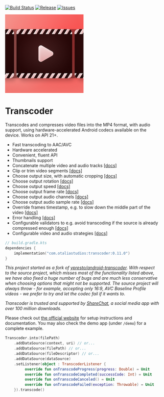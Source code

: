 [![Build Status](https://github.com/deepmedia/Transcoder/actions/workflows/build.yml/badge.svg?event=push)](https://github.com/deepmedia/Transcoder/actions)
[![Release](https://img.shields.io/github/release/deepmedia/Transcoder.svg)](https://github.com/deepmedia/Transcoder/releases)
[![Issues](https://img.shields.io/github/issues-raw/deepmedia/Transcoder.svg)](https://github.com/deepmedia/Transcoder/issues)

![Project logo](assets/logo-256.png)

# Transcoder

Transcodes and compresses video files into the MP4 format, with audio support, using hardware-accelerated
Android codecs available on the device. Works on API 21+.

- Fast transcoding to AAC/AVC
- Hardware accelerated
- Convenient, fluent API
- Thumbnails support
- Concatenate multiple video and audio tracks [[docs]](https://opensource.deepmedia.io/transcoder/concatenation)
- Clip or trim video segments [[docs]](https://opensource.deepmedia.io/transcoder/clipping)
- Choose output size, with automatic cropping [[docs]](https://opensource.deepmedia.io/transcoder/track-strategies#video-size)
- Choose output rotation [[docs]](https://opensource.deepmedia.io/transcoder/advanced-options#video-rotation)
- Choose output speed [[docs]](https://opensource.deepmedia.io/transcoder/advanced-options#video-speed)
- Choose output frame rate [[docs]](https://opensource.deepmedia.io/transcoder/track-strategies#other-options)
- Choose output audio channels [[docs]](https://opensource.deepmedia.io/transcoder/track-strategies#audio-strategies)
- Choose output audio sample rate [[docs]](https://opensource.deepmedia.io/transcoder/track-strategies#audio-strategies)
- Override frames timestamp, e.g. to slow down the middle part of the video [[docs]](https://opensource.deepmedia.io/transcoder/advanced-options#time-interpolation)
- Error handling [[docs]](https://opensource.deepmedia.io/transcoder/events)
- Configurable validators to e.g. avoid transcoding if the source is already compressed enough [[docs]](https://opensource.deepmedia.io/transcoder/validators)
- Configurable video and audio strategies [[docs]](https://opensource.deepmedia.io/transcoder/track-strategies)

```kotlin
// build.gradle.kts
dependencies {
    implementation("com.otaliastudios:transcoder:0.11.0")
}
```

*This project started as a fork of [ypresto/android-transcoder](https://github.com/ypresto/android-transcoder).
With respect to the source project, which misses most of the functionality listed above,
we have also fixed a huge number of bugs and are much less conservative when choosing options
that might not be supported. The source project will always throw - for example, accepting only 16:9,
AVC Baseline Profile videos - we prefer to try and let the codec fail if it wants to*.

*Transcoder is trusted and supported by [ShareChat](https://sharechat.com/), a social media app with
over 100 million downloads.*

Please check out [the official website](https://opensource.deepmedia.io/transcoder) for setup instructions and documentation.
You may also check the demo app (under `/demo`) for a complete example.

```kotlin
Transcoder.into(filePath)
    .addDataSource(context, uri) // or...
    .addDataSource(filePath) // or...
    .addDataSource(fileDescriptor) // or...
    .addDataSource(dataSource)
    .setListener(object : TranscoderListener {
         override fun onTranscodeProgress(progress: Double) = Unit
         override fun onTranscodeCompleted(successCode: Int) = Unit
         override fun onTranscodeCanceled() = Unit
         override fun onTranscodeFailed(exception: Throwable) = Unit
    }).transcode()
```
